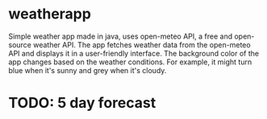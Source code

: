 # weatherapp
Simple weather app made in java, uses open-meteo API, a free and open-source weather API. The app fetches weather data from the open-meteo API and displays it in a user-friendly interface.
The background color of the app changes based on the weather conditions. For example, it might turn blue when it's sunny and grey when it's cloudy.

# TODO: 5 day forecast
